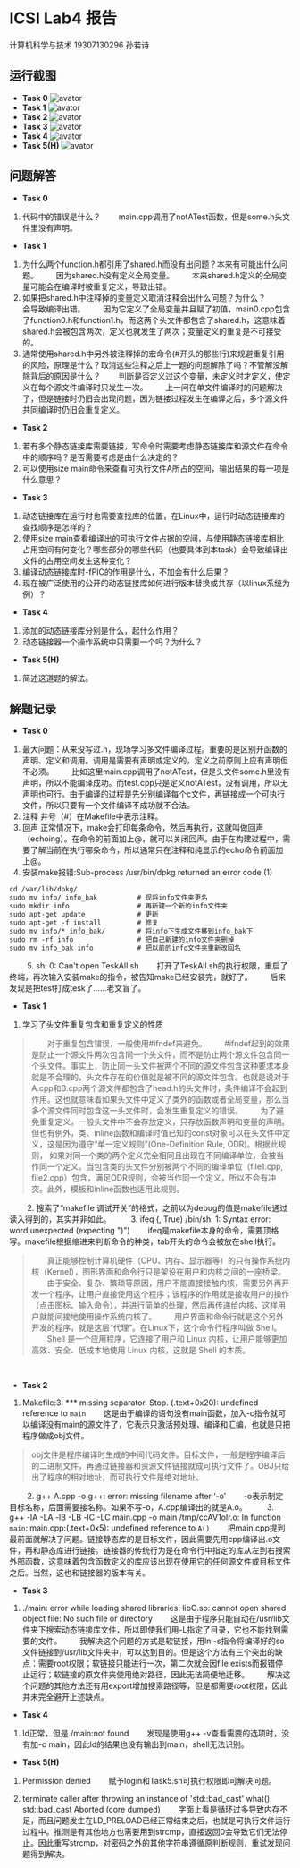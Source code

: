 # ICSⅠ Lab4 报告

计算机科学与技术
19307130296
孙若诗

## 运行截图

* **Task 0**
![avator](Task0.png)
&emsp;&emsp;
* **Task 1**
![avator](Task1.png)
&emsp;&emsp;
* **Task 2**
![avator](Task2.png)
&emsp;&emsp;
* **Task 3**
![avator](Task3.png)
&emsp;&emsp;
* **Task 4**
![avator](Task4.png)
&emsp;&emsp;
* **Task 5(H)**
![avator](Task5.png)
&emsp;&emsp;

## 问题解答

* **Task 0**

1. 代码中的错误是什么？
&emsp;&emsp;main.cpp调用了notATest函数，但是some.h头文件里没有声明。

* **Task 1**

1. 为什么两个function.h都引⽤了shared.h⽽没有出问题？本来有可能出什么问题。
&emsp;&emsp;因为shared.h没有定义全局变量。
&emsp;&emsp;本来shared.h定义的全局变量可能会在编译时被重复定义，导致出错。
&emsp;&emsp;
2. 如果把shared.h中注释掉的变量定义取消注释会出什么问题？为什么？
&emsp;&emsp;会导致编译出错。
&emsp;&emsp;因为它定义了全局变量并且赋了初值，main0.cpp包含了function0.h和function1.h，而这两个头文件都包含了shared.h，这意味着shared.h会被包含两次，定义也就发生了两次；变量定义的重复是不可接受的。
&emsp;&emsp;
3. 通常使⽤shared.h中另外被注释掉的宏命令(#开头的那些⾏)来规避重复引⽤的⻛险，原理是什么？取消这些注释之后上⼀题的问题解除了吗？不管解没解除背后的原因是什么？
&emsp;&emsp;判断是否定义过这个变量，未定义时才定义，使定义在每个源文件编译时只发生一次。
&emsp;&emsp;上一问在单文件编译时的问题解决了，但是链接时仍旧会出现问题，因为链接过程发生在编译之后，多个源文件共同编译时仍旧会重复定义。

* **Task 2**

1. 若有多个静态链接库需要链接，写命令时需要考虑静态链接库和源⽂件在命令中的顺序吗？是否需要考虑是由什么决定的？
&emsp;&emsp;
2. 可以使⽤size main命令来查看可执⾏⽂件A所占的空间，输出结果的每⼀项是什么意思？

* **Task 3**

1. 动态链接库在运⾏时也需要查找库的位置，在Linux中，运⾏时动态链接库的查找顺序是怎样的？
&emsp;&emsp;
2. 使⽤size main查看编译出的可执⾏⽂件占据的空间，与使⽤静态链接库相⽐占⽤空间有何变化？哪些部分的哪些代码（也要具体到本task）会导致编译出⽂件的占⽤空间发⽣这种变化？
&emsp;&emsp;
3. 编译动态链接库时-fPIC的作⽤是什么，不加会有什么后果？
&emsp;&emsp;
4. 现在被⼴泛使⽤的公开的动态链接库如何进⾏版本替换或共存（以linux系统为例）？

* **Task 4**

1. 添加的动态链接库分别是什么，起什么作⽤？
&emsp;&emsp;
2. 动态链接器⼀个操作系统中只需要⼀个吗？为什么？
&emsp;&emsp;

* **Task 5(H)**

1. 简述这道题的解法。
&emsp;&emsp;

## 解题记录

* **Task 0**

1. 最大问题：从来没写过.h，现场学习多文件编译过程。重要的是区别开函数的声明、定义和调用。调用是需要有声明或定义的，定义之前原则上应有声明但不必须。
&emsp;&emsp;比如这里main.cpp调用了notATest，但是头文件some.h里没有声明，所以不能编译成功。而test.cpp只是定义notATest，没有调用，所以无声明也可行。由于编译的过程是先分别编译每个c文件，再链接成一个可执行文件，所以只要有一个文件编译不成功就不合法。
&emsp;&emsp;
2. 注释
井号（#）在Makefile中表示注释。
&emsp;&emsp;
3. 回声
正常情况下，make会打印每条命令，然后再执行，这就叫做回声（echoing）。在命令的前面加上@，就可以关闭回声。由于在构建过程中，需要了解当前在执行哪条命令，所以通常只在注释和纯显示的echo命令前面加上@。
&emsp;&emsp;
4. 安装make报错:Sub-process /usr/bin/dpkg returned an error code (1)

~~~html
cd /var/lib/dpkg/
sudo mv info/ info_bak          # 现将info文件夹更名
sudo mkdir info                 # 再新建一个新的info文件夹
sudo apt-get update             # 更新
sudo apt-get -f install         # 修复  
sudo mv info/* info_bak/        # 将info下生成文件移到info_bak下
sudo rm -rf info                # 把自己新建的info文件夹删掉
sudo mv info_bak info           # 把以前的info文件夹重新改回名
~~~

&emsp;&emsp;
5. sh: 0: Can't open TeskAll.sh
&emsp;&emsp;打开了TeskAll.sh的执行权限，重启了终端，再次输入安装make的指令，被告知make已经安装完，就好了。
&emsp;&emsp;后来发现是把test打成tesk了……老文盲了。
&emsp;&emsp;

* **Task 1**

1. 学习了头文件重复包含和重复定义的性质

>&emsp;&emsp;对于重复包含错误，一般使用#ifndef来避免。
>&emsp;&emsp;#ifndef起到的效果是防止一个源文件两次包含同一个头文件，而不是防止两个源文件包含同一个头文件。事实上，防止同一头文件被两个不同的源文件包含这种要求本身就是不合理的，头文件存在的价值就是被不同的源文件包含。也就是说对于A.cpp和B.cpp两个源文件都包含了head.h的头文件时，条件编译不会起到作用。这也就意味着如果头文件中定义了类外的函数或者全局变量，那么当多个源文件同时包含这一头文件时，会发生重复定义的错误。
>&emsp;&emsp;为了避免重复定义，一般头文件中不会存放定义，只存放函数声明和变量的声明。但也有例外，类、inline函数和编译时值已知的const对象可以在头文件中定义，这是因为遵守“单一定义规则”(One-Definition Rule, ODR)。根据此规则， 如果对同一个类的两个定义完全相同且出现在不同编译单位，会被当作同一个定义。当包含类的头文件分别被两个不同的编译单位（file1.cpp, file2.cpp）包含，满足ODR规则，会被当作同一个定义，所以不会有冲突。此外，模板和inline函数也适用此规则。

&emsp;&emsp;
2. 搜索了“makefile 调试开关”的格式，之前以为debug的值是makefile通过读入得到的，其实并非如此。
&emsp;&emsp;
3. ifeq (, True)
    /bin/sh: 1: Syntax error: word unexpected (expecting ")")
&emsp;&emsp;ifeq是makefile本身的命令，需要顶格写。makefile根据缩进来判断命令的种类，tab开头的命令会被放在shell执行。

>&emsp;&emsp;真正能够控制计算机硬件（CPU、内存、显示器等）的只有操作系统内核（Kernel），图形界面和命令行只是架设在用户和内核之间的一座桥梁。
&emsp;&emsp;由于安全、复杂、繁琐等原因，用户不能直接接触内核，需要另外再开发一个程序，让用户直接使用这个程序；该程序的作用就是接收用户的操作（点击图标、输入命令），并进行简单的处理，然后再传递给内核，这样用户就能间接地使用操作系统内核了。
&emsp;&emsp;用户界面和命令行就是这个另外开发的程序，就是这层“代理”。在Linux下，这个命令行程序叫做 Shell。
&emsp;&emsp;Shell 是一个应用程序，它连接了用户和 Linux 内核，让用户能够更加高效、安全、低成本地使用 Linux 内核，这就是 Shell 的本质。

&emsp;&emsp;

* **Task 2**

1. Makefile:3: *** missing separator.  Stop.
(.text+0x20): undefined reference to `main`
&emsp;&emsp;这是由于编译的语句没有main函数，加入-c指令就可以编译没有main的源文件了，它表示只激活预处理、编译和汇编，也就是只把程序做成obj文件。

> obj文件是程序编译时生成的中间代码文件。目标文件，一般是程序编译后的二进制文件，再通过链接器和资源文件链接就成可执行文件了。OBJ只给出了程序的相对地址，而可执行文件是绝对地址。

&emsp;&emsp;
2. g++ A.cpp -o
g++: error: missing filename after ‘-o’
&emsp;&emsp;-o表示制定目标名称，后面需要接名称。如果不写-o，A.cpp编译出的就是A.o。
&emsp;&emsp;
3. g++ -lA -LA -lB -LB -lC -LC main.cpp -o main
/tmp/ccAV1oIr.o: In function `main`:
main.cpp:(.text+0x5): undefined reference to `A()`
&emsp;&emsp;把main.cpp提到最前面就解决了问题。链接静态库的是目标文件，因此需要先用cpp编译出.o文件，再和静态库进行链接。链接器的传统行为是在命令行中指定的库从左到右搜索外部函数，这意味着包含函数定义的库应该出现在使用它的任何源文件或目标文件之后。当然，这也和链接器的版本有关。
&emsp;&emsp;

* **Task 3**

1. ./main: error while loading shared libraries: libC.so: cannot open shared object file: No such file or directory
&emsp;&emsp;这是由于程序只能自动在/usr/lib文件夹下搜索动态链接库文件，所以即使我们用-L指定了目录，它也不能找到需要的文件。
&emsp;&emsp;我解决这个问题的方式是软链接，用ln -s指令将编译好的so文件链接到/usr/lib文件夹中，可以达到目的。但是这个方法有三个突出的缺点：需要root权限；软链接只能进行一次，第二次就会因file exists而报错停止运行；软链接的原文件夹使用绝对路径，因此无法简便地迁移。
&emsp;&emsp;解决这个问题的其他方法还有用export增加搜索路径等，但是都需要root权限，因此并未完全避开上述缺点。
&emsp;&emsp;

* **Task 4**

1. ld正常，但是./main:not found
&emsp;&emsp;发现是使用g++ -v查看需要的选项时，没有加-o main，因此ld的结果也没有输出到main，shell无法识别。
&emsp;&emsp;

* **Task 5(H)**

1. Permission denied
&emsp;&emsp;赋予login和Task5.sh可执行权限即可解决问题。

2. terminate caller after throwing an instance of 'std::bad_cast' 
what(): std::bad_cast
Aborted (core dumped)
&emsp;&emsp;字面上看是循环过多导致内存不足，而且问题发生在LD_PRELOAD已经正常结束之后，也就是可执行文件运行过程中。推测是有其他地方也需要用到strcmp，直接返回0会导致它们无法停止。因此重写strcmp，对密码之外的其他字符串遵循原判断规则，重试发现问题得到解决。
